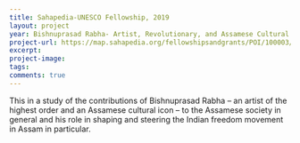 ```yaml
---
title: Sahapedia-UNESCO Fellowship, 2019
layout: project
year: Bishnuprasad Rabha- Artist, Revolutionary, and Assamese Cultural Icon
project-url: https://map.sahapedia.org/fellowshipsandgrants/POI/100003/11405
excerpt: 
project-image: 
tags: 
comments: true
---
```

This in a study of the contributions of Bishnuprasad Rabha – an artist of the highest order and an Assamese cultural icon – to the Assamese society in general and his role in shaping and steering the Indian freedom movement in Assam in particular.